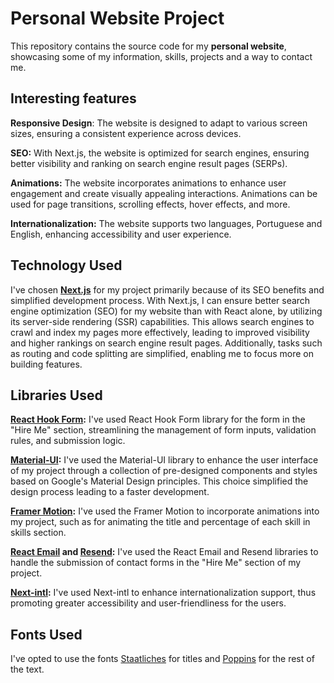 # Personal Website Project

This repository contains the source code for my **personal website**, showcasing some of my information, skills, projects and a way to contact me.

## Interesting features

**Responsive Design**: The website is designed to adapt to various screen sizes, ensuring a consistent experience across devices.

**SEO:** With Next.js, the website is optimized for search engines, ensuring better visibility and ranking on search engine result pages (SERPs).

**Animations:** The website incorporates animations to enhance user engagement and create visually appealing interactions. Animations can be used for page transitions, scrolling effects, hover effects, and more.

**Internationalization:** The website supports two languages, Portuguese and English, enhancing accessibility and user experience.

## Technology Used

I've chosen **[Next.js](https://nextjs.org/)** for my project primarily because of its SEO benefits and simplified development process. With Next.js, I can ensure better search engine optimization (SEO) for my website than with React alone, by utilizing its server-side rendering (SSR) capabilities. This allows search engines to crawl and index my pages more effectively, leading to improved visibility and higher rankings on search engine result pages. Additionally, tasks such as routing and code splitting are simplified, enabling me to focus more on building features.

## Libraries Used

**[React Hook Form](https://react-hook-form.com/):**
I've used React Hook Form library for the form in the "Hire Me" section, streamlining the management of form inputs, validation rules, and submission logic.

**[Material-UI](https://mui.com/):** I've used the Material-UI library to enhance the user interface of my project through a collection of pre-designed components and styles based on Google's Material Design principles. This choice simplified the design process leading to a faster development.

**[Framer Motion](https://www.framer.com/motion/introduction/):** I've used the Framer Motion to incorporate animations into my project, such as for animating the title and percentage of each skill in skills section.

**[React Email](https://react.email/) and [Resend](https://resend.com/):** I've used the React Email and Resend libraries to handle the submission of contact forms in the "Hire Me" section of my project.

**[Next-intl](https://next-intl-docs.vercel.app/):** I've used Next-intl to enhance internationalization support, thus promoting greater accessibility and user-friendliness for the users.

## Fonts Used

I've opted to use the fonts [Staatliches](https://fonts.google.com/specimen/Staatliches) for titles and [Poppins](https://fonts.google.com/specimen/Poppins?) for the rest of the text.
